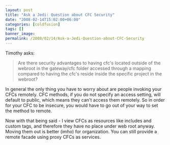 ```yaml
---
layout: post
title: "Ask a Jedi: Question about CFC Security"
date: "2008-02-14T15:02:00+06:00"
categories: [coldfusion]
tags: []
banner_image: 
permalink: /2008/02/14/Ask-a-Jedi-Question-about-CFC-Security
---
```


Timothy asks:

<blockquote>
<p>
Are there security advantages to having cfc's located outside of the webroot in the gateway/cfc folder accessed through a mapping compared to having the cfc's reside inside the specific project in the webroot?
</p>
</blockquote>

In general the only thing you have to worry about are people invoking your CFCs remotely. CFC methods, if you do not specify an access setting, will default to public, which means they can't access them remotely. So in order for your CFC to be insecure, you would have to go out of your way to set the method to remote. 

Now with that being said - I view CFCs as resources like includes and custom tags, and therefore they have no place under web root anyway. Moving them out is better (imho) for organization. You can still provide a remote facade using proxy CFCs as services.